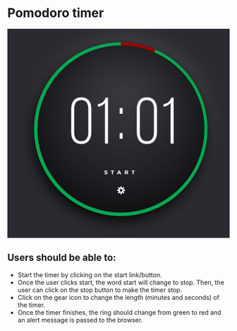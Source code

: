 # Pomodoro timer

![pomodoro-timer](/images/day1.png "pomodoro-timer")


## Users should be able to:

* Start the timer by clicking on the start link/button.
* Once the user clicks start, the word start will change to stop. Then, the user can click on the stop button to make the timer stop.
* Click on the gear icon to change the length (minutes and seconds) of the timer.
* Once the timer finishes, the ring should change from green to red and an alert message is passed to the browser.